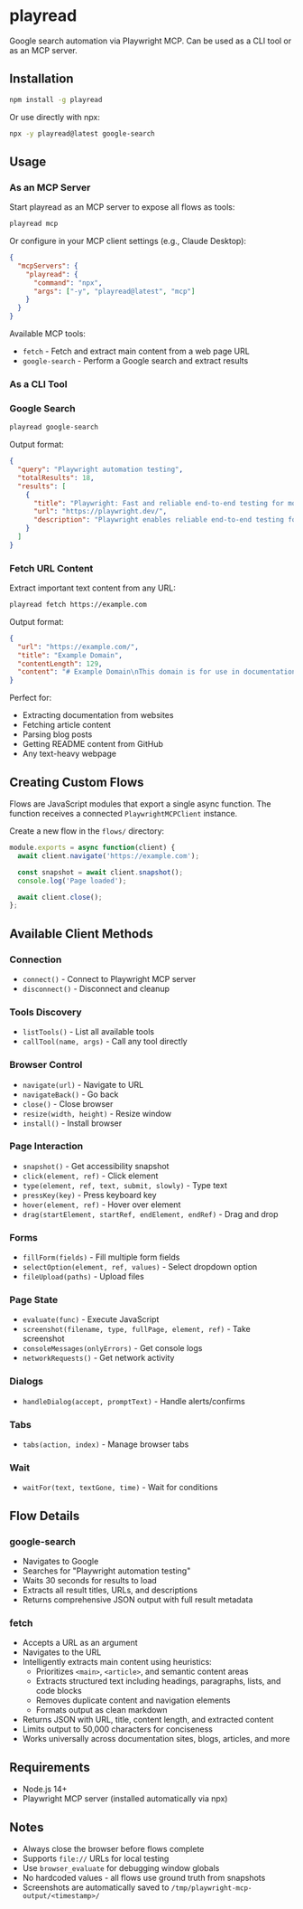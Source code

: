 # playread

Google search automation via Playwright MCP. Can be used as a CLI tool or as an MCP server.

## Installation

```bash
npm install -g playread
```

Or use directly with npx:

```bash
npx -y playread@latest google-search
```

## Usage

### As an MCP Server

Start playread as an MCP server to expose all flows as tools:

```bash
playread mcp
```

Or configure in your MCP client settings (e.g., Claude Desktop):

```json
{
  "mcpServers": {
    "playread": {
      "command": "npx",
      "args": ["-y", "playread@latest", "mcp"]
    }
  }
}
```

Available MCP tools:
- `fetch` - Fetch and extract main content from a web page URL
- `google-search` - Perform a Google search and extract results

### As a CLI Tool

### Google Search
```bash
playread google-search
```

Output format:
```json
{
  "query": "Playwright automation testing",
  "totalResults": 18,
  "results": [
    {
      "title": "Playwright: Fast and reliable end-to-end testing for modern ...",
      "url": "https://playwright.dev/",
      "description": "Playwright enables reliable end-to-end testing for modern web apps..."
    }
  ]
}
```

### Fetch URL Content
Extract important text content from any URL:

```bash
playread fetch https://example.com
```

Output format:
```json
{
  "url": "https://example.com/",
  "title": "Example Domain",
  "contentLength": 129,
  "content": "# Example Domain\nThis domain is for use in documentation examples..."
}
```

Perfect for:
- Extracting documentation from websites
- Fetching article content
- Parsing blog posts
- Getting README content from GitHub
- Any text-heavy webpage

## Creating Custom Flows

Flows are JavaScript modules that export a single async function. The function receives a connected `PlaywrightMCPClient` instance.

Create a new flow in the `flows/` directory:

```javascript
module.exports = async function(client) {
  await client.navigate('https://example.com');

  const snapshot = await client.snapshot();
  console.log('Page loaded');

  await client.close();
};
```

## Available Client Methods

### Connection
- `connect()` - Connect to Playwright MCP server
- `disconnect()` - Disconnect and cleanup

### Tools Discovery
- `listTools()` - List all available tools
- `callTool(name, args)` - Call any tool directly

### Browser Control
- `navigate(url)` - Navigate to URL
- `navigateBack()` - Go back
- `close()` - Close browser
- `resize(width, height)` - Resize window
- `install()` - Install browser

### Page Interaction
- `snapshot()` - Get accessibility snapshot
- `click(element, ref)` - Click element
- `type(element, ref, text, submit, slowly)` - Type text
- `pressKey(key)` - Press keyboard key
- `hover(element, ref)` - Hover over element
- `drag(startElement, startRef, endElement, endRef)` - Drag and drop

### Forms
- `fillForm(fields)` - Fill multiple form fields
- `selectOption(element, ref, values)` - Select dropdown option
- `fileUpload(paths)` - Upload files

### Page State
- `evaluate(func)` - Execute JavaScript
- `screenshot(filename, type, fullPage, element, ref)` - Take screenshot
- `consoleMessages(onlyErrors)` - Get console logs
- `networkRequests()` - Get network activity

### Dialogs
- `handleDialog(accept, promptText)` - Handle alerts/confirms

### Tabs
- `tabs(action, index)` - Manage browser tabs

### Wait
- `waitFor(text, textGone, time)` - Wait for conditions

## Flow Details

### google-search
- Navigates to Google
- Searches for "Playwright automation testing"
- Waits 30 seconds for results to load
- Extracts all result titles, URLs, and descriptions
- Returns comprehensive JSON output with full result metadata

### fetch
- Accepts a URL as an argument
- Navigates to the URL
- Intelligently extracts main content using heuristics:
  - Prioritizes `<main>`, `<article>`, and semantic content areas
  - Extracts structured text including headings, paragraphs, lists, and code blocks
  - Removes duplicate content and navigation elements
  - Formats output as clean markdown
- Returns JSON with URL, title, content length, and extracted content
- Limits output to 50,000 characters for conciseness
- Works universally across documentation sites, blogs, articles, and more

## Requirements

- Node.js 14+
- Playwright MCP server (installed automatically via npx)

## Notes

- Always close the browser before flows complete
- Supports `file://` URLs for local testing
- Use `browser_evaluate` for debugging window globals
- No hardcoded values - all flows use ground truth from snapshots
- Screenshots are automatically saved to `/tmp/playwright-mcp-output/<timestamp>/`
